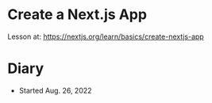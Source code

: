# Create a Next.js App

Lesson at: https://nextjs.org/learn/basics/create-nextjs-app

# Diary

- Started Aug. 26, 2022
